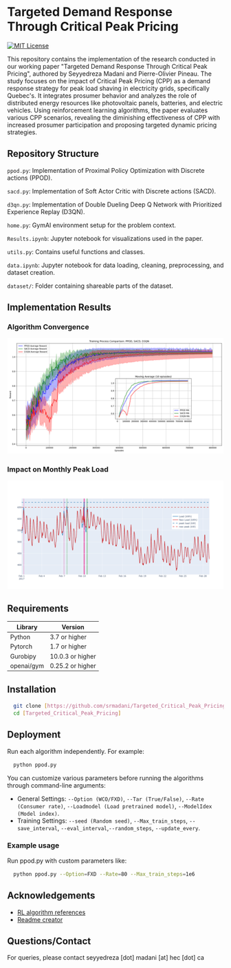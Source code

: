 
# Targeted Demand Response Through Critical Peak Pricing

[![MIT License](https://img.shields.io/badge/License-MIT-green.svg)](https://choosealicense.com/licenses/mit/)

This repository contains the implementation of the research conducted in our working paper "Targeted Demand Response Through Critical Peak Pricing", authored by Seyyedreza Madani and Pierre-Olivier Pineau. The study focuses on the impact of Critical Peak Pricing (CPP) as a demand response strategy for peak load shaving in electricity grids, specifically Quebec's. It integrates prosumer behavior and analyzes the role of distributed energy resources like photovoltaic panels, batteries, and electric vehicles. Using reinforcement learning algorithms, the paper evaluates various CPP scenarios, revealing the diminishing effectiveness of CPP with increased prosumer participation and proposing targeted dynamic pricing strategies.


## Repository Structure

`ppod.py`: Implementation of Proximal Policy Optimization with Discrete actions (PPOD).

`sacd.py`: Implementation of Soft Actor Critic with Discrete actions (SACD).

`d3qn.py`: Implementation of Double Dueling Deep Q Network with Prioritized Experience Replay (D3QN).

`home.py`: GymAI environment setup for the problem context.

`Results.ipynb`: Jupyter notebook for visualizations used in the paper.

`utils.py`: Contains useful functions and classes.

`data.ipynb`: Jupyter notebook for data loading, cleaning, preprocessing, and dataset creation.

`dataset/`: Folder containing shareable parts of the dataset.

## Implementation Results
### Algorithm Convergence
![Convergence of Algorithms](figures/algs.png)

### Impact on Monthly Peak Load
![Impact on Monthly Peak Load](figures/WCO_True_5.0.png)

## Requirements

| Library             | Version                                                               |
| ----------------- | ------------------------------------------------------------------ |
| Python | 3.7 or higher |
| Pytorch | 1.7 or higher |
| Gurobipy | 10.0.3 or higher |
| openai/gym | 0.25.2 or higher |


## Installation


```bash
  git clone [https://github.com/srmadani/Targeted_Critical_Peak_Pricing.git]
  cd [Targeted_Critical_Peak_Pricing]
```
    
## Deployment

Run each algorithm independently. For example:

```bash
  python ppod.py
```

You can customize various parameters before running the algorithms through command-line arguments:

- General Settings: `--Option (WCO/FXD)`, `--Tar (True/False)`, `--Rate (Consumer rate)`, `--Loadmodel (Load pretrained model)`, `--ModelIdex (Model index)`.
- Training Settings: `--seed (Random seed)`, `--Max_train_steps`, `--save_interval`, `--eval_interval`,`--random_steps`, `--update_every`.

### Example usage

Run ppod.py with custom parameters like:

```bash
  python ppod.py --Option=FXD --Rate=80 --Max_train_steps=1e6
```


## Acknowledgements
 - [RL algorithm references](https://github.com/XinJingHao)
 - [Readme creator](https://readme.so/)

## Questions/Contact

For queries, please contact seyyedreza [dot] madani [at] hec [dot] ca

